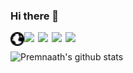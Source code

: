 ### Hi there 👋

<p>
    <a href="https://premnaaath.github.io/">
    <img align="left" width="22px" src="https://raw.githubusercontent.com/iconic/open-iconic/master/svg/globe.svg"  />
    </a>
    <a href="mailto:premnaathvaradharajan@gmail.com">
    <img align="left" width="22px" src="https://cdn.jsdelivr.net/npm/simple-icons@v3/icons/gmail.svg"  />
    </a>
    <a href="https://www.linkedin.com/in/premnaath/">
    <img align="left" width="22px" src="https://cdn.jsdelivr.net/npm/simple-icons@v3/icons/linkedin.svg"  />
    </a>
    <!-- <a href="https://leetcode.com/premnaaath/"> -->
    <a href="https://leetcode.com/premnaath-varadharajan/">
    <img align="left" width="22px" src="https://cdn.jsdelivr.net/npm/simple-icons@3.13.0/icons/leetcode.svg"  />
    </a>   
    <a href="https://twitter.com/premnaaath">
    <img align="left" width="22px" src="https://cdn.jsdelivr.net/npm/simple-icons@v3/icons/twitter.svg"  />
    </a> 
    <br>
</p>

![Premnaath's github stats](https://github-readme-stats.vercel.app/api?username=premnaaath&show_icons=true&theme=dark&include_all_commits=true&count_private=true&show_icons=true&hide=issues,stars)
